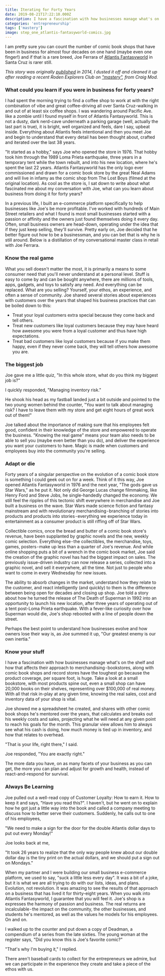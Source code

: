 ```yaml
---
title: Iterating for Forty Years
date: 2019-08-21T17:22:10.000Z
description: I have a fascination with how businesses manage what's on the shelf, this comic book shop guru showed me the ways.
categories: 'entrepreneurship'
tags: ['mastery']
image: step_one_atlantis-fantasyworld-comics.jpg
---
```

I am pretty sure you can count the number of comic book shops that have been in business for almost four decades on one hand (maybe even one finger!) and if that is a rare breed, Joe Ferrara of [Atlantis Fantasyworld](http://www.atlantisfantasyworld.com/) in Santa Cruz is rarer still.

*This story was originally [published](https://medium.com/@airjoshb/what-could-you-learn-if-you-iterated-your-business-for-forty-years-9f3e178ffc3a) in 2014, I dusted it off and cleaned it up after reading a recent Roden Explorers Club on ["mastery"](https://craigmod.com/roden/029/), from Craig Mod.*

### What could you learn if you were in business for forty years?

I had spent the morning trying to find a coffee shop to work at with the right combination of vibe and great coffee-driving all over Santa Cruz-walking in and out of at least six coffee shops. I was wandering around Pacific Ave. like a zombie until I found myself in front of Atlantis Fantasyworld. This is not a dusty, dark nerd-cave underneath a parking garage (well, actually the last part is true), it is bright, well organized and feels, dare I say, upbeat inside. Everything about Atlantis feels intentional and then you meet Joe and begin to understand that every detail has been thought about, crafted and iterated over the last 38 years.

"It started as a hobby," says Joe who opened the store in 1976. That hobby took him through the 1989 Loma Prieta earthquake, three years in a temporary tent while the town rebuilt, and into his new location, where he's spent the last 22 years. Atlantis Fantasyworld has the only logo ever commissioned and drawn for a comic book store by the great Neal Adams and will live in infamy as the comic shop from The Lost Boys (filmed at the original location). As cool as the store is, I sat down to write about what fascinated me about my conversation with Joe, what can you learn about business from doing it for forty years?

In a previous life, I built an e-commerce platform specifically to help businesses like Joe's be more profitable. I've worked with hundreds of Main Street retailers and what I found is most small businesses started with a passion or affinity and the owners just found themselves doing it every day. Often, small business owners are head-down, operating under the idea that if they just keep selling, they'll survive. Pretty early on, Joe decided that he better figure out how to be a businessman, and you can bet that is why he is still around. Below is a distillation of my conversational master class in retail with Joe Ferrara.

### Know the real game
What you sell doesn't matter the most, it is primarily a means to some consumer need that you'll never understand at a personal level. Stuff is easy to come by and can be bought anywhere, there are millions of tools, apps, gadgets, and toys to satisfy any need. And everything can be replaced.
What are you selling? Yourself, your ethos, an experience, and often a sense of community. Joe shared several stories about experiences with customers over the years that shaped his business practices that can be boiled down to this:

*  Treat your loyal customers extra special because they come back and tell others.
*  Treat new customers like loyal customers because they may have heard how awesome you were from a loyal customer and thus have high expectations.
*  Treat bad customers like loyal customers because if you make them happy, even if they never come back, they will tell others how awesome you are.

### The biggest job
Joe gave me a little quiz, "In this whole store, what do you think my biggest job is?"

I quickly responded, "Managing inventory risk."

He shook his head as my fastball landed just a bit outside and pointed to the two young women behind the counter, "You want to talk about managing risk? I have to leave them with my store and get eight hours of great work out of them!"

Joe talked about the importance of making sure that his employees felt good, confident in their knowledge of the store and empowered to operate the business. "Knowing the real game" means your team also needs to be able to sell you (maybe even better than you do), and deliver the experience you want your customers to have. Magic is made when customers and employees buy into the community you're selling.

### Adapt or die
Forty years of a singular perspective on the evolution of a comic book store is something I could geek out on for a week. Think of it this way, Joe opened Atlantis Fantasyworld in 1976 and the next year, "The gods gave us Star Wars," as he put it. Not only did George Lucas change filmmaking, like Henry Ford and Steve Jobs, he single-handedly changed the economy. We still feel the ripples of this tectonic shift everywhere in merchandise and Joe built a business on the wave. Star Wars made science fiction and fantasy mainstream and with revolutionary merchandising - branching of stories into products and products into stories - everything we experience today in entertainment as a consumer product is still riffing off of Star Wars.

Collectible comics, once the bread and butter of a comic book store's revenue, have been supplanted by graphic novels and the new, weekly comic selection. Everything else - the collectibles, the merchandise, toys, games, posters - make up less than a quarter of Joe's revenue. And while online shopping puts a bit of a wrench in the comic book market, Joe said the creation of the graphic novel has had the biggest impact on sales. The previously issue-driven industry can now release a series, collected into a graphic novel, and sell it everywhere, all the time. Not just to people who want to come in every Wednesday for new issues.

The ability to absorb changes in the market, understand how they relate to the customer, and react intelligently (and quickly) to them is the difference between being open for decades and closing up shop. Joe told a story about how he turned the release of The Death of Superman in 1992 into an opportunity to launch his new location, after three years of operating out of a tent post-Loma Prieta earthquake. With a fever-like curiosity over how Superman would die, Joe's shop rebooted with a line of people down the street.

Perhaps the best point to understand how businesses evolve and how owners lose their way is, as Joe summed it up, "Our greatest enemy is our own inertia."

### Know your stuff
I have a fascination with how businesses manage what's on the shelf and how that affects their approach to merchandising - bookstores, along with comic book shops and record stores have the toughest go because the product coverage, per square foot, is huge. Take a look at a small bookstore, with most products spine out, even a small shop can have 20,000 books on their shelves, representing over $100,000 of real money. With all that risk in-play at any given time, knowing the real sales, cost and inventory data of your shop is vital.

Joe showed me a spreadsheet he created, and shares with other comic book shops he's mentored over the years, that calculates and breaks out his weekly costs and sales, projecting what he will need at any given point to reach his goals for the month. This granular view allows him to always see what his cash is doing, how much money is tied up in inventory, and how that relates to overhead.

"That is your life, right there," I said.

Joe responded, "You are exactly right."

The more data you have, on as many facets of your business as you can get, the more you can plan and adjust for growth and health, instead of react-and-respond for survival.

### Always Be Learning
Joe pulled out a well-read copy of Customer Loyalty: How to earn it. How to keep it and says, "Have you read this?". I haven't, but he went on to explain how he got just a little way into the book and called a company meeting to discuss how to better serve their customers. Suddenly, he calls out to one of his employees,

"We need to make a sign for the door for the double Atlantis dollar days to put out every Monday!"

Joe looks back at me,

"It took 26 years to realize that the only way people knew about our double dollar day is the tiny print on the actual dollars, and we should put a sign out on Mondays."

When my partner and I were building our small business e-commerce platform, we used to say, "suck a little less every day". It was a bit of a joke, but it is what we are all trying to do with our lists, ideas, and plans. Evolution, not revolution. It was amazing to see the results of that approach on a business that has lived it for thirty-eight years. When you walk into Atlantis Fantasyworld, I guarantee that you will feel it. Joe's shop is a expresses the harmony of passion and business. The real returns are incalculable - the impact on the community, the other businesses, and students he's mentored, as well as the values he models for his employees. On and on.

I walked up to the counter and put down a copy of Deadman, a compendium of a series from the late sixties. The young woman at the register says, "Did you know this is Joe's favorite comic?"

"That's why I'm buying it," I replied.

There aren't baseball cards to collect for the entrepreneurs we admire, but we can participate in the experience they create and take a piece of the ethos with us.